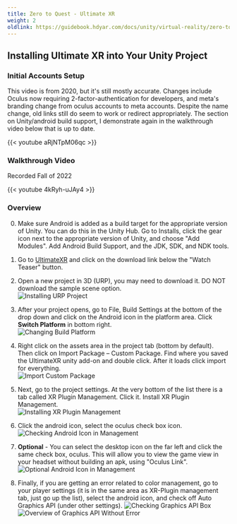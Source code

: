 ```yaml
---
title: Zero to Quest - Ultimate XR
weight: 2
oldlink: https://guidebook.hdyar.com/docs/unity/virtual-reality/zero-to-quest-ultimate-xr/
---
```


 ## Installing Ultimate XR into Your Unity Project

### Initial Accounts Setup
This video is from 2020, but it's still mostly accurate. Changes include Oculus now requiring 2-factor-authentication for developers, and meta's branding change from oculus accounts to meta accounts. Despite the name change, old links still do seem to work or redirect appropriately. The section on Unity/android build support, I demonstrate again in the walkthrough video below that is up to date.

{{< youtube aRjNTpM06qc >}}

### Walkthrough Video
Recorded Fall of 2022

{{< youtube 4kRyh-uJAy4 >}}

### Overview

 0. Make sure Android is added as a build target for the appropriate version of Unity. You can do this in the Unity Hub. Go to Installs, click the gear icon next to the appropriate version of Unity, and choose "Add Modules". Add Android Build Support, and the JDK, SDK, and NDK tools.

 1. Go to [UltimateXR](https://www.ultimatexr.io/) and click on the download link below the "Watch Teaser" button.  

 2. Open a new project in 3D (URP), you may need to download it. DO NOT download the sample scene option.  
 ![Installing URP Project](/images/unity/virtual-reality/installing-urp-project.png)

 3. After your project opens, go to File, Build Settings at the bottom of the drop down and click on the Android icon in the platform area. Click **Switch Platform** in bottom right.  
 ![Changing Build Platform](/images/unity/virtual-reality/change-build-settings-to-android.png)

 4. Right click on the assets area in the project tab (bottom by default). Then click on Import Package – Custom Package. Find where you saved the UltimateXR unity add-on and double click. After it loads click import for everything.  
 ![Import Custom Package](/images/unity/virtual-reality/import-custom-package.png)

 5. Next, go to the project settings. At the very bottom of the list there is a tab called XR Plugin Management. Click it. Install XR Plugin Management.  
 ![Installing XR Plugin Management](/images/unity/virtual-reality/installing-xr-plugin-management.png)

 6. Click the android icon, select the oculus check box icon.  
 ![Checking Android Icon in Management](/images/unity/virtual-reality/oculus-checkbox-manage.png)

 7. **Optional** - You can select the desktop icon on the far left and click the same check box, oculus. This will allow you to view the game view in your headset without building an apk, using "Oculus Link".  
 ![Optional Android Icon in Management](/images/unity/virtual-reality/optional-oculus-checkbox-manage.png)

 8.	Finally, if you are getting an error related to color management, go to your player settings (it is in the same area as XR-Plugin management tab, just go up the list), select the android icon, and check off Auto Graphics API (under other settings).
 ![Checking Graphics API Box](/images/unity/virtual-reality/checking-auto-graphics-api.png)
![Overview of Graphics API Without Error](/images/unity/virtual-reality/auto-graphics-api-overview.png)
